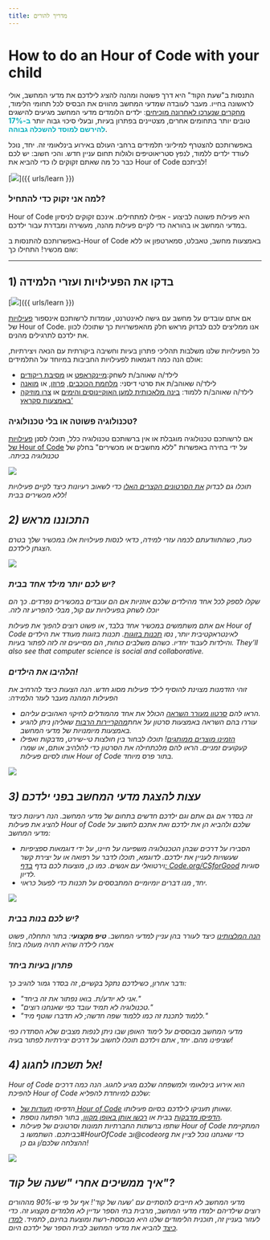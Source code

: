 ```yaml
---
title: מדריך להורים
---
```


# How to do an Hour of Code with your child
התנסות ב"שעת הקוד" היא דרך פשוטה ומהנה להציג לילדכם את מדעי המחשב, אולי לראשונה בחייו. מעבר לעובדה שמדעי המחשב מהווים את הבסיס לכל תחומי הלימוד, <a href="https://medium.com/@codeorg/cs-helps-students-outperform-in-school-college-and-workplace-66dd64a69536">מחקרים שנערכו לאחרונה מוכיחים</a>: ילדים הלומדים מדעי המחשב מגיעים להישגים טובים יותר בתחומים אחרים, מצטיינים בפתרון בעיות, ובעלי סיכוי גבוה יותר <font color="00adbc"><b>ב-17% להירשם למוסד להשכלה גבוהה</b></font>.

באפשרותכם להצטרף למיליוני תלמידים ברחבי העולם באירוע בינלאומי זה. יחד, נוכל לעודד ילדים ללמוד, לנפץ סטריאוטיפים ולגלות תחום עניין חדש. והכי חשוב: יש לכם כבר כל מה שאתם זקוקים לו כדי להביא את Hour of Code לביתכם!

[<img src="/images/fit-600/Marketing/mother-helping-her-daughter-use-a-laptop-4260325.jpg" />]({{ urls/learn }})

<h3>למה אני זקוק כדי להתחיל?</h3>
Hour of Code היא פעילות פשוטה לביצוע - אפילו למתחילים. אינכם זקוקים לניסיון במדעי המחשב או בהוראה כדי לקיים פעילות מהנה, מעשירה ומבדרת עבור ילדכם.

באפשרותכם להתנסות ב-Hour of Code באמצעות מחשב, טאבלט, סמארטפון או ללא שום מכשיר! התחילו כך:

***

## 1) בדקו את הפעילויות ועזרי הלמידה

[<img src="/images/fit-600/tutorials.png" />]({{ urls/learn }})

אם אתם עובדים על מחשב עם גישה לאינטרנט, עומדות לרשותכם אינספור <a href="https://hourofcode.com/us/learn">פעילויות</a> של Hour of Code.  אנו ממליצים לכם לבדוק מראש חלק מהאפשרויות כך שתוכלו לכוון את ילדכם לתרגילים מהנים.

כל הפעילויות שלנו משלבות תהליכי פתרון בעיות וחשיבה ביקורתית עם הנאה ויצירתיות, אולם הנה כמה דוגמאות לפעילויות החביבות במיוחד על התלמידים:

- לילד/ה שאוהב/ת לשחק:<a href="https://code.org/minecraft">מיינקראפט</a> או <a href="https://code.org/dance">מסיבת ריקודים</a>
- לילד/ה שאוהב/ת את סרטי דיסני: <a href="https://code.org/starwars">מלחמת הכוכבים</a>, <a href="https://studio.code.org/s/frozen/lesson/1/puzzle/1"> פרוזן</a>, או <a href="https://partners.disney.com/hour-of-code?cds&cmp=vanity%7Cnatural%7Cus%7Cmoanahoc%7C">מואנה</a>
- לילד/ה שאוהב/ת ללמוד: <a href="https://code.org/oceans">בינה מלאכותית למען האוקיינוסים והימים</a> או <a href="https://scratch.mit.edu/projects/editor/?tutorial=music&utm_source=codeorg">צרו מוזיקה באמצעות סקראץ'</a>

<h3>טכנולוגיה פשוטה או בלי טכנולוגיה?</h3>
אם לרשותכם טכנולוגיה מוגבלת או אין ברשותכם טכנולוגיה כלל, תוכלו לסנן <a href="https://hourofcode.com/us/learn">פעילויות של Hour of Code</a> על ידי בחירה באפשרות "ללא מחשבים או מכשירים" בחלק של <em>טכנולוגיה בכיתה.</p> 

<p spaces-before="0">
  <a href="{{ urls/learn }}"><img src="/images/fit-500/Marketing/filtering-activities-hoc.jpg" /></a>
</p>

<p spaces-before="0">
  תוכלו גם לבדוק <a href="https://www.youtube.com/playlist?list=PLzdnOPI1iJNcpfa4LtbaIl35gqir_5XUu">את הסרטונים הקצרים האלו</a> כדי לשאוב רעיונות כיצד לקיים פעילויות ללא מכשירים בבית!
</p>

<h2 spaces-before="0">
  2) התכוננו מראש
</h2>

<p spaces-before="0">
  כעת, כשהתוודעתם לכמה עזרי למידה, כדאי לנסות פעילויות אלו במכשיר שלך בטרם הצגתן לילדכם.
</p>

<p spaces-before="0">
  <a href="{{ urls/learn }}"><img src="/images/fit-600/Marketing/father-and-children-looking-at-a-laptop-4260749.jpg" /></a>
</p>

<p spaces-before="0">
  

<h3>יש לכם יותר מילד אחד בבית?</h3>
שקלו לספק לכל אחד מהילדים שלכם אוזניות אם הם עובדים במכשירים נפרדים. כך הם יוכלו לשחק בפעילויות עם קול, מבלי להפריע זה לזה.
</p>

<p spaces-before="0">
  אם אתם משתמשים במכשיר אחד בלבד, או פשוט רוצים להפוך את פעילות Hour of Code לאינטראקטיבית יותר, נסו <a href="https://www.youtube.com/watch?v=vgkahOzFH2Q">תכנות בזוגות</a>. תכנות בזוגות מעודד את הילדים והילדות לעבוד יחדיו. כשהם משלבים כוחות, הם מסייעים זה לזה לפתור בעיות. They’ll also see that computer science is social and collaborative.
</p>

<p spaces-before="0">
  

<h3>הלהיבו את הילדים! </h3>
זוהי הזדמנות מצוינת להוסיף לילד פעילות מסוג חדש.  הנה הצעות כיצד להרחיב את הפעילות המהנה מעבר לעזר הלמידה:
</p>

<ul>
  <li>
    הראו להם <a href="https://www.youtube.com/playlist?list=PLzdnOPI1iJNcadqJAZnbDYShie4gLZQQJ">סרטון מעורר השראה</a> הכולל את אחד מהמודלים לחיקוי האהובים עליהם.
  </li>
  <li>
    עוררו בהם השראה באמצעות סרטון על אחת<a href="https://www.youtube.com/playlist?list=PLzdnOPI1iJNfpD8i4Sx7U0y2MccnrNZuP">מהקריירות הרבות</a> שאליהן ניתן להגיע באמצעות מיומנויות של מדעי המחשב.
  </li>
  <li>
    <a href="https://store.code.org/">הזמינו מוצרים ממותגים</a>! תוכלו לבחור בין חולצות טי-שירט, מדבקות ואפילו קעקועים זמניים. הראו להם מלכתחילה את הסרטון כדי להלהיב אותם, או שמרו אותו לסיום פעילות Hour of Code בתור פרס מיוחד.
  </li>
</ul>

<a href="https://store.code.org/" target="_blank"><img src="/images/fit-500/Marketing/hourofcodestore.jpg"></a>

<h2 spaces-before="0">
  3) עצות להצגת מדעי המחשב בפני ילדכם
</h2>

<p spaces-before="0">
  זה בסדר אם גם אתם וגם ילדכם חדשים בתחום של מדעי המחשב. הנה רעיונות כיצד להציג את פעילות Hour of Code שלכם ולהביא הן את ילדכם ואת אתכם לחשוב על מדעי המחשב:
</p>

<ul>
  <li>
    הסבירו על דרכים שבהן הטכנולוגיה משפיעה על חיינו, על ידי דוגמאות ספציפיות שעשויות לעניין את ילדכם. לדוגמא, תוכלו לדבר על רפואה או על יצירת קשר וירטואלי עם אנשים. כמו כן, מוצעות לכם בדף <a href="https://code.org/csforgood">בדף: Code.org/CSforGood</a> סוגיות לדיון.
  </li>
  <li>
    יחד, מנו דברים יומיומיים המתבססים על תכנות כדי לפעול כראוי.
  </li>
</ul>

<p spaces-before="0">
  <a href="{{ urls/learn }}"><img src="/images/fit-600/Marketing/girl-sitting-on-sofa-while-using-tablet-computer-4144035.jpg" /></a>
</p>

<p spaces-before="0">
  

<h3>יש לכם בנות בבית?</h3>
<a href="https://code.org/girls">הנה המלצותינו</a> כיצד לעורר בהן עניין למדעי המחשב. <strong x-id="1">טיפ מקצועי</strong>:  בתור התחלה, פשוט אמרו לילדה שהיא תהיה מעולה בזה!
</p>

<p spaces-before="0">
  

<h3>פתרון בעיות ביחד</h3>
ודבר אחרון, כשילדכם נתקל בקשיים, זה בסדר גמור להגיב כך:
</p>

<ul>
  <li>
    "אני לא יודע/ת. בואו נפתור את זה ביחד."
  </li>
  <li>
    "טכנולוגיה לא תמיד עובד כפי שאנחנו רוצים."
  </li>
  <li>
    "ללמוד לתכנת זה כמו ללמוד שפה חדשה; לא תדברו שוטף מיד."
  </li>
</ul>

<p spaces-before="0">
  מדעי המחשב מבוססים על לימוד האופן שבו ניתן לנפות מצבים שלא הסתדרו כפי שציפינו מהם. יחד, אתם וילדכם תוכלו לחשוב על דרכים יצירתיות לפתור בעיה!
</p>


<h2 spaces-before="0">
  4) אל תשכחו לחגוג!
</h2>

<p spaces-before="0">
  Hour of Code הוא אירוע בינלאומי ולמשפחה שלכם מגיע לחגוג. הנה כמה דרכים להפיכת Hour of Code שלכם למיוחדת להפליא:
</p>

<ul>
  <li>
    הדפיסו <a href="https://staging.code.org/certificates">תעודות של Hour of Code</a> שאותן תעניקו לילדכם בסיום פעילותו.
  </li>
  <li>
    <a href="https://staging.hourofcode.com/us/promote/resources#stickers">הדפיסו מדבקות</a> בבית או <a href="https://store.code.org/">רכשו אותן באופן מקוון</a>, בתור הפתעה נוספת.
  </li>
  <li>
    שתפו ברשתות החברתיות תמונות וסרטונים של פעילות Hour of Code המתקיימת בביתכם. השתמשו ב#HourOfCode וב@codeorg כדי שאנחנו נוכל לציין את ההצלחה שלכם/ן גם כן!
  </li>
</ul>

<p spaces-before="0">
  <a href="{{ urls/learn }}"><img src="/images/fit-600/Marketing/g8TUlHzF.jpeg" /></a>
</p>

<h2>איך ממשיכים אחרי "שעה של קוד"?</h2>

<p spaces-before="0">
  מדעי המחשב לא חייבים להסתיים עם 'שעה של קוד'! אף על פי ש-90% מההורים רוצים שילדיהם ילמדו מדעי המחשב, מרבית בתי הספר עדיין לא מלמדים מקצוע זה. כדי לעזור בעניין זה, תוכנית הלימודים שלנו היא מבוססת-רשת ומוצעת בחינם, לתמיד. <a href="https://code.org/yourschool">למדו כיצד</a> להביא את מדעי המחשב לבית הספר של ילדכם היום.
</p>